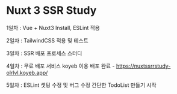 # Nuxt 3 SSR Study

1일차 : Vue + Nuxt3 Install, ESLint 적용

2일차 : TailwindCSS 적용 및 테스트 

3일차 : SSR 배포 프로세스 스터디

4일차 : 무료 배포 서비스 koyeb 이용 배포 완료 - https://nuxtssrrstudy-olrlvl.koyeb.app/

5일차 : ESLint 셋팅 수정 및 버그 수정 간단한 TodoList 만들기 시작

